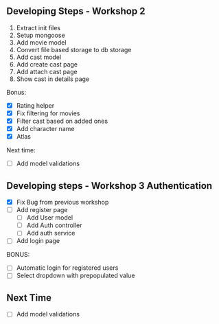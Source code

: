 ## Developing Steps - Workshop 2

1. Extract init files
2. Setup mongoose
3. Add movie model
4. Convert file based storage to db storage
5. Add cast model
6. Add create cast page
7. Add attach cast page
8. Show cast in details page

Bonus:
- [X] Rating helper
- [X] Fix filtering for movies
- [X] Filter cast based on added ones
- [X] Add character name
- [X] Atlas

Next time:
- [ ] Add model validations

## Developing steps - Workshop 3 Authentication
- [X] Fix Bug from previous workshop
- [ ] Add register page
    - [ ] Add User model
    - [ ] Add Auth controller
    - [ ] Add auth service
- [ ] Add login page

BONUS:
- [ ] Automatic login for registered users
- [ ] Select dropdown with prepopulated value

## Next Time
- [ ] Add model validations